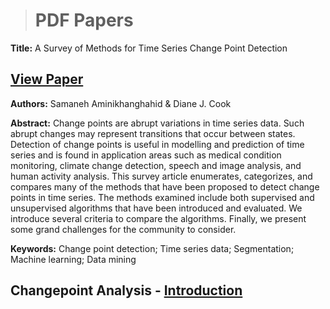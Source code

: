 > # PDF Papers

**Title:** A Survey of Methods for Time Series Change Point Detection

## [View Paper](https://changepointanaysis.github.io/content/A_Survey_of_Methods_for_Time_Series_Change_Point_Detection.pdf)

**Authors:** Samaneh Aminikhanghahid & Diane J. Cook                    

**Abstract:** Change points are abrupt variations in time series data. Such abrupt changes may represent 
transitions that occur between states. Detection of change points is useful in modelling and 
prediction of time series and is found in application areas such as medical condition monitoring,
climate change detection, speech and image analysis, and human activity analysis. This survey
article enumerates, categorizes, and compares many of the methods that have been proposed to
detect change points in time series. The methods examined include both supervised and
unsupervised algorithms that have been introduced and evaluated. We introduce several criteria to
compare the algorithms. Finally, we present some grand challenges for the community to consider.
                                                                                                  
**Keywords:**  Change point detection; Time series data; Segmentation; Machine learning; Data mining 



## Changepoint Analysis -  [Introduction](https://changepointanalysis.github.io/ "Changepoint Analysis Introduction")
